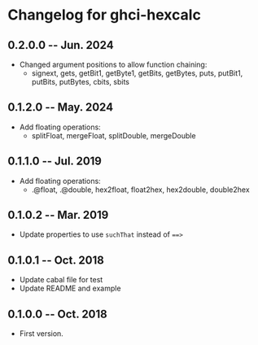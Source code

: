 # Changelog for ghci-hexcalc

## 0.2.0.0  -- Jun. 2024

* Changed argument positions to allow function chaining:
  - signext, gets, getBit1, getByte1, getBits, getBytes,
    puts, putBit1, putBits, putBytes, cbits, sbits


## 0.1.2.0  -- May. 2024

* Add floating operations:
  - splitFloat, mergeFloat, splitDouble, mergeDouble


## 0.1.1.0  -- Jul. 2019

* Add floating operations:
  - .@float, .@double, hex2float, float2hex, hex2double, double2hex


## 0.1.0.2  -- Mar. 2019

* Update properties to use `suchThat` instead of `==>`


## 0.1.0.1  -- Oct. 2018

* Update cabal file for test
* Update README and example


## 0.1.0.0  -- Oct. 2018

* First version.
